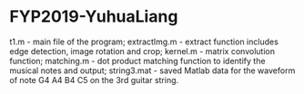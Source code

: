 # FYP2019-YuhuaLiang
t1.m - main file of the program; 
extractImg.m - extract function includes edge detection, image rotation and crop; 
kernel.m - matrix convolution function; 
matching.m - dot product matching function to identify the musical notes and output; 
string3.mat - saved Matlab data for the waveform of note G4 A4 B4 C5 on the 3rd guitar string. 
